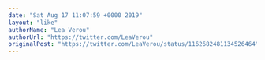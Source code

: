 ```yaml
---
date: "Sat Aug 17 11:07:59 +0000 2019"
layout: "like"
authorName: "Lea Verou"
authorUrl: "https://twitter.com/LeaVerou"
originalPost: "https://twitter.com/LeaVerou/status/1162682481134526464"
---
```

